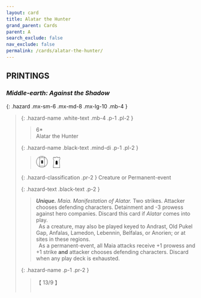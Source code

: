 ```yaml
---
layout: card
title: Alatar the Hunter
grand_parent: Cards
parent: A
search_exclude: false
nav_exclude: false
permalink: /cards/alatar-the-hunter/
---
```


## PRINTINGS


### _Middle-earth: Against the Shadow_

{: .hazard .mx-sm-6 .mx-md-8 .mx-lg-10 .mb-4 }
> {: .hazard-name .white-text .mb-4 .p-1 .pl-2 }
> > <div class="hazard-mp">6*</div>
> > <div class="card-name">Alatar the Hunter</div>
>
> {: .hazard-name .black-text .mind-di .p-1 .pl-2 }
> > ![](/assets/images/free-domain.svg)&emsp;![](/assets/images/free-hold.svg)
>
> {: .hazard-classification .pr-2 }
> Creature or Permanent-event
>
> {: .hazard-text .black-text .p-2 }
> > _**Unique.**_ _Maia._ _Manifestation of Alatar._ Two strikes. Attacker chooses defending characters. Detainment and -3 prowess against hero companies. Discard this card if _Alatar_ comes into play. <br>&ensp;As a creature, may also be played keyed to Andrast, Old Pukel Gap, Anfalas, Lamedon, Lebennin, Belfalas, or Anorien; or at sites in these regions. <br>&ensp;As a permanent-event, all Maia attacks receive +1 prowess and +1 strike **and** attacker chooses defending characters. Discard when any play deck is exhausted. 
>
> {: .hazard-name .p-1 .pr-2 }
> > <div class="card-shield">【 13/9 】</div>
> > <div class="card-corruption">&nbsp;</div>

